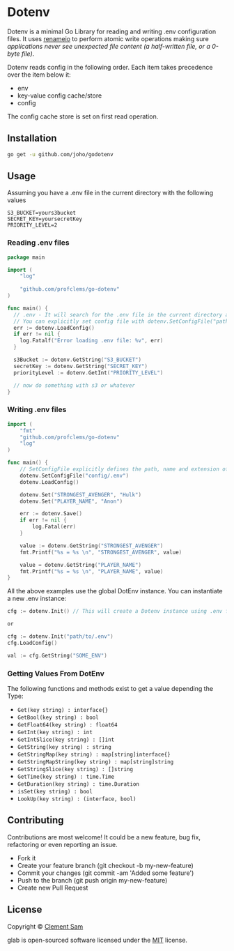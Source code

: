 # Dotenv
Dotenv is a minimal Go Library for reading and writing .env configuration files. 
It uses [renameio](https://github.com/google/renameio) to perform atomic write operations making sure _applications 
never see unexpected file content (a half-written file, or a 0-byte file)_.

Dotenv reads config in the following order. Each item takes precedence over the item below it:

- env
- key-value config cache/store
- config

The config cache store is set on first read operation.

## Installation

```sh
go get -u github.com/joho/godotenv
```

## Usage

Assuming you have a .env file in the current directory with the following values
```env
S3_BUCKET=yours3bucket
SECRET_KEY=yoursecretKey
PRIORITY_LEVEL=2
```

### Reading .env files

```go
package main

import (
    "log"
    
    "github.com/profclems/go-dotenv"
)

func main() {
  // .env - It will search for the .env file in the current directory and load it. 
  // You can explicitly set config file with dotenv.SetConfigFile("path/to/file.env")
  err := dotenv.LoadConfig()
  if err != nil {
    log.Fatalf("Error loading .env file: %v", err)
  }

  s3Bucket := dotenv.GetString("S3_BUCKET")
  secretKey := dotenv.GetString("SECRET_KEY")
  priorityLevel := dotenv.GetInt("PRIORITY_LEVEL")

  // now do something with s3 or whatever
}
```

### Writing .env files

```go
import (
	"fmt"
	"github.com/profclems/go-dotenv"
	"log"
)

func main() {
	// SetConfigFile explicitly defines the path, name and extension of the config file.
	dotenv.SetConfigFile("config/.env")
    dotenv.LoadConfig()

	dotenv.Set("STRONGEST_AVENGER", "Hulk")
	dotenv.Set("PLAYER_NAME", "Anon")

	err := dotenv.Save()
	if err != nil {
		log.Fatal(err)
	}

	value := dotenv.GetString("STRONGEST_AVENGER")
	fmt.Printf("%s = %s \n", "STRONGEST_AVENGER", value)

	value = dotenv.GetString("PLAYER_NAME")
	fmt.Printf("%s = %s \n", "PLAYER_NAME", value)
}

```

All the above examples use the global DotEnv instance. You can instantiate a new .env instance:

```go
cfg := dotenv.Init() // This will create a Dotenv instance using .env from the current dir

or

cfg := dotenv.Init("path/to/.env")
cfg.LoadConfig()

val := cfg.GetString("SOME_ENV")
```

### Getting Values From DotEnv
The following functions and methods exist to get a value depending the Type:

- `Get(key string) : interface{}`
- `GetBool(key string) : bool`
- `GetFloat64(key string) : float64`
- `GetInt(key string) : int`
- `GetIntSlice(key string) : []int`
- `GetString(key string) : string`
- `GetStringMap(key string) : map[string]interface{}`
- `GetStringMapString(key string) : map[string]string`
- `GetStringSlice(key string) : []string`
- `GetTime(key string) : time.Time`
- `GetDuration(key string) : time.Duration`
- `isSet(key string) : bool`
- `LookUp(key string) : (interface, bool)`

## Contributing
Contributions are most welcome! It could be a new feature, bug fix, refactoring or even reporting an issue.

- Fork it
- Create your feature branch (git checkout -b my-new-feature)
- Commit your changes (git commit -am 'Added some feature')
- Push to the branch (git push origin my-new-feature)
- Create new Pull Request

## License
Copyright © [Clement Sam](http://twitter.com/clems_dev)

glab is open-sourced software licensed under the [MIT](LICENSE) license.
